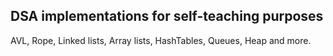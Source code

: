 ## DSA implementations for self-teaching purposes

AVL, Rope, Linked lists, Array lists, HashTables, Queues, Heap and more.

